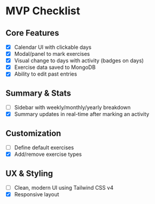 # MVP Checklist

## Core Features
- [x] Calendar UI with clickable days
- [x] Modal/panel to mark exercises
- [x] Visual change to days with activity (badges on days)
- [x] Exercise data saved to MongoDB
- [x] Ability to edit past entries

## Summary & Stats
- [ ] Sidebar with weekly/monthly/yearly breakdown
- [x] Summary updates in real-time after marking an activity

## Customization
- [ ] Define default exercises
- [x] Add/remove exercise types

## UX & Styling
- [ ] Clean, modern UI using Tailwind CSS v4
- [x] Responsive layout

